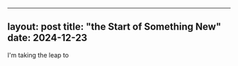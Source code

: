 ***

layout: post
title: "the Start of Something New"
date: 2024-12-23
----------------

I'm taking the leap to&#x20;
